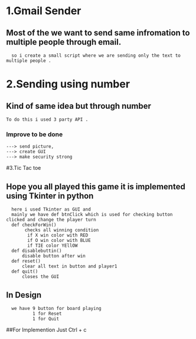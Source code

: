 
# 1.Gmail Sender
  ## Most of the we want to send same infromation to multiple people through email.
      so i create a small script where we are sending only the text to multiple people .
   
# 2.Sending using number 
  ## Kind of same idea but through number
    To do this i used 3 party API .

### Improve to be done 
    ---> send picture,
    ---> create GUI 
    ---> make security strong
                       
#3.Tic Tac toe 
   ## Hope you all played this game it is implemented using Tkinter in python 
      here i used Tkinter as GUI and
      mainly we have def btnClick which is used for checking button clicked and change the player turn 
      def checkForWin()
           checks all winning condition
            if X win color with RED
            if O win color with BLUE
            if TIE color YEllOW
      def disablebuttin()
          disable button after win
      def reset()
          clear all text in button and player1 
      def quit()
          closes the GUI
          
   ## In Design 
      we have 9 button for board playing
              1 for Reset
              1 for Quit
   ##For Implemention 
      Just Ctrl + c 
              
